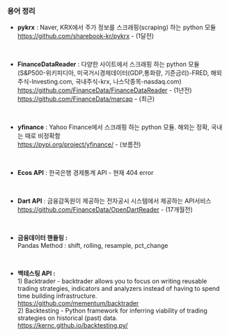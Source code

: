 ### 용어 정리

- <b>pykrx</b> : Naver, KRX에서 주가 정보를 스크래핑(scraping) 하는 python 모듈
<br> https://github.com/sharebook-kr/pykrx - (1달전)

<br>

- <b>FinanceDataReader</b> : 다양한 사이트에서 스크래핑 하는 python 모듈 <br> (S&P500-위키피디아, 미국거시경제데이터(GDP,통화량, 기준금리)-FRED,
해외주식-Investing.com, 국내주식-krx, 나스닥종목-nasdaq.com)
<br> https://github.com/FinanceData/FinanceDataReader - (1년전)
<br> https://github.com/FinanceData/marcap - (최근)

<br>

- <b>yfinance</b> : Yahoo Finance에서 스크래핑 하는 python 모듈. 해외는 정확, 국내는 때로 비정확함
<br> https://pypi.org/project/yfinance/ - (보름전)

<br>

- <b>Ecos API</b> : 한국은행 경제통계 API - 현재 404 error

<br>

- <b>Dart API</b> : 금융감독원이 제공하는 전자공시 시스템에서 제공하는 API서비스
<br>https://github.com/FinanceData/OpenDartReader - (17개월전)

<br>

- <b>금융데이터 핸들링 : </b>
<br>Pandas Method : shift, rolling, resample, pct_change

<br>

- <b>백테스팅 API : </b>
<br> 1) Backtrader - backtrader allows you to focus on writing reusable trading strategies, indicators and analyzers instead of having to spend time building infrastructure.
<br> https://github.com/mementum/backtrader
<br> 2) Backtesting - Python framework for inferring viability of trading strategies on historical (past) data.
<br> https://kernc.github.io/backtesting.py/

<br>
